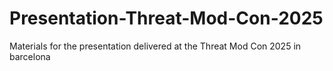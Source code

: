 # Presentation-Threat-Mod-Con-2025
Materials for the presentation delivered at the Threat Mod Con 2025 in barcelona
